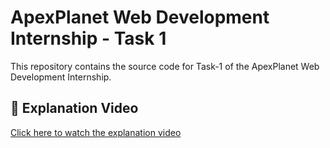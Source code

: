 # ApexPlanet Web Development Internship - Task 1

This repository contains the source code for Task-1 of the ApexPlanet Web Development Internship.

## 🔗 Explanation Video

[Click here to watch the explanation video](https://www.linkedin.com/posts/vemula-shreshta-713981324_apexplanet-webdevelopment-task1-activity-7327690833271447552--jJU/?utm_source=share&utm_medium=member_desktop&rcm=ACoAAFIDfr8BOsQISUCRmT14OyjvUthTf1X7Hdc)

